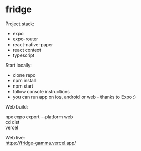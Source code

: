 # fridge

Project stack: 
- expo  
- expo-router  
- react-native-paper  
- react context  
- typescript  

Start locally:  
- clone repo
- npm install
- npm start
- follow console instructions
- you can run app on ios, android or web - thanks to Expo :)

Web build:

npx expo export --platform web  
cd dist  
vercel

Web live:  
https://fridge-gamma.vercel.app/
